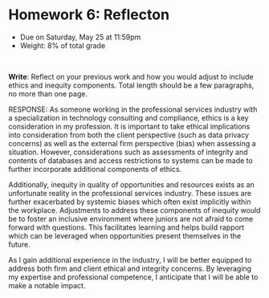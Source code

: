 # Homework 6: Reflecton

- Due on Saturday, May 25 at 11:59pm
- Weight: 8% of total grade

<br>

**Write**: Reflect on your previous work and how you would adjust to include ethics and inequity components. Total length should be a few paragraphs, no more than one page.

RESPONSE:
As someone working in the professional services industry with a specialization in technology consulting and compliance, ethics is a key consideration in my profession. It is important to take ethical implications into consideration from both the client perspective (such as data privacy concerns) as well as the external firm perspective (bias) when assessing a situation. However, considerations such as assessments of integrity and contents of databases and access restrictions to systems can be made to further incorporate additional components of ethics. 

Additionally, inequity in quality of opportunities and resources exists as an unfortunate reality in the professional services industry. These issues are further exacerbated by systemic biases which often exist implicitly within the workplace. Adjustments to address these components of inequity would be to foster an inclusive environment where juniors are not afraid to come forward with questions. This facilitates learning and helps build rapport which can be leveraged when opportunities present themselves in the future. 

As I gain additional experience in the industry, I will be better equipped to address both firm and client ethical and integrity concerns. By leveraging my expertise and professional competence, I anticipate that I will be able to make a notable impact. 
